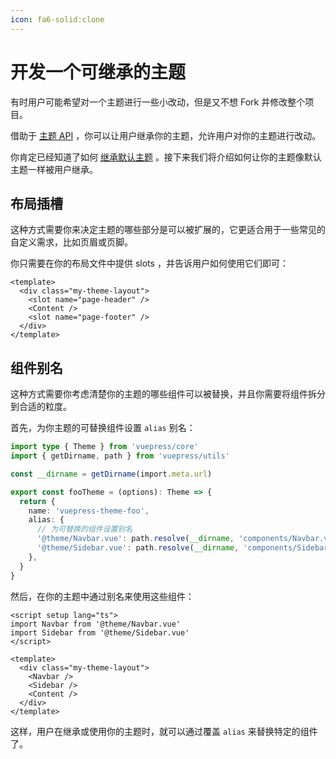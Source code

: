 ```yaml
---
icon: fa6-solid:clone
---
```


# 开发一个可继承的主题

有时用户可能希望对一个主题进行一些小改动，但是又不想 Fork 并修改整个项目。

借助于 [主题 API](../../reference/theme-api.md) ，你可以让用户继承你的主题，允许用户对你的主题进行改动。

你肯定已经知道了如何 [继承默认主题](https://ecosystem.vuejs.press/zh/themes/default/extending.html) 。接下来我们将介绍如何让你的主题像默认主题一样被用户继承。

## 布局插槽

这种方式需要你来决定主题的哪些部分是可以被扩展的，它更适合用于一些常见的自定义需求，比如页眉或页脚。

你只需要在你的布局文件中提供 slots ，并告诉用户如何使用它们即可：

```vue
<template>
  <div class="my-theme-layout">
    <slot name="page-header" />
    <Content />
    <slot name="page-footer" />
  </div>
</template>
```

## 组件别名

这种方式需要你考虑清楚你的主题的哪些组件可以被替换，并且你需要将组件拆分到合适的粒度。

首先，为你主题的可替换组件设置 `alias` 别名：

```ts
import type { Theme } from 'vuepress/core'
import { getDirname, path } from 'vuepress/utils'

const __dirname = getDirname(import.meta.url)

export const fooTheme = (options): Theme => {
  return {
    name: 'vuepress-theme-foo',
    alias: {
      // 为可替换的组件设置别名
      '@theme/Navbar.vue': path.resolve(__dirname, 'components/Navbar.vue'),
      '@theme/Sidebar.vue': path.resolve(__dirname, 'components/Sidebar.vue'),
    },
  }
}
```

然后，在你的主题中通过别名来使用这些组件：

```vue
<script setup lang="ts">
import Navbar from '@theme/Navbar.vue'
import Sidebar from '@theme/Sidebar.vue'
</script>

<template>
  <div class="my-theme-layout">
    <Navbar />
    <Sidebar />
    <Content />
  </div>
</template>
```

这样，用户在继承或使用你的主题时，就可以通过覆盖 `alias` 来替换特定的组件了。
